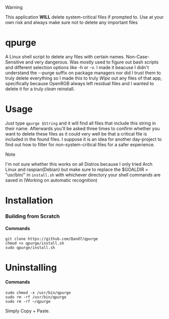 > [!WARNING]
> This application **WILL** delete system-critical files if prompted to. Use at your own risk and always make sure not to delete any important files

# qpurge
A Linux shell script to delete any files with certain names. Non-Case-Sensitive and very dangerous. Was mostly used to figure out bash scripts and different selection options like -h or -v. I made it beacuse I didn't understand the --purge suffix on package managers nor did I trust them to truly delete everything so I made this to truly *Wipe* out any files of that app, specifically because OpenRGB always left residual files and I wanted to delete it for a truly *clean* reinstall.

# Usage
Just type ```qpurge $String``` and it will find all files that include this string in their name. Afterwards you'll be asked three times to confirm whether you want to delete these files as it could very well be that a critical file is included in the found files. I suppose it is an idea for another day-project to find out how to filter for non-system-critical files for a safer experience.

> [!NOTE]
> I'm not sure whether this works on all Distros because I only tried Arch Linux and raspian(Debian) but make sure to replace the $GOALDIR = "usr/bin/" in ```install.sh``` with whichever directory your shell commands are saved in (Working on automatic recognition)

# Installation
### Building from Scratch
#### Commands
```shell
git clone https://github.com/Qand7/qpurge
chmod +x qpurge/install.sh
sudo qpurge/install.sh
```

# Uninstalling
#### Commands
```shell
sudo chmod -x /usr/bin/qpurge
sudo rm -rf /usr/bin/qpurge
sudo rm -rf ~/qpurge
```
Simply Copy + Paste.
